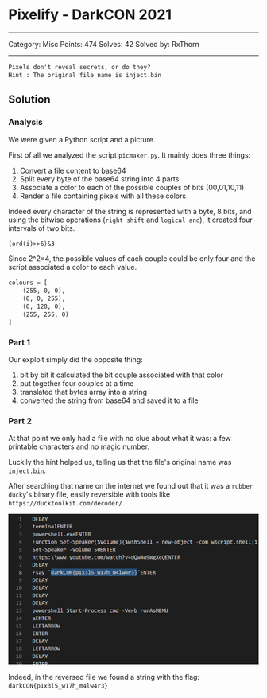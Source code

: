 # Pixelify - DarkCON 2021

---

Category: Misc
Points: 474
Solves: 42
Solved by: RxThorn

---

```
Pixels don't reveal secrets, or do they?
Hint : The original file name is inject.bin
```

## Solution

### Analysis

We were given a Python script and a picture.

First of all we analyzed the script `picmaker.py`. It mainly does three things:

1. Convert a file content to base64
2. Split every byte of the base64 string into 4 parts
3. Associate a color to each of the possible couples of bits (00,01,10,11)
4. Render a file containing pixels with all these colors

Indeed every character of the string is represented with a byte, 8 bits, and using the bitwise operations (`right shift` and `logical and`), it created four intervals of two bits.

```py3
(ord(i)>>6)&3
```

Since 2^2=4, the possible values of each couple could be only four and the script associated a color to each value.

```py3
colours = [
    (255, 0, 0),
    (0, 0, 255),
    (0, 128, 0),
    (255, 255, 0)
]
```

### Part 1

Our exploit simply did the opposite thing:

1. bit by bit it calculated the bit couple associated with that color
2. put together four couples at a time
3. translated that bytes array into a string
4. converted the string from base64 and saved it to a file

### Part 2

At that point we only had a file with no clue about what it was: a few printable characters and no magic number.

Luckily the hint helped us, telling us that the file's original name was `inject.bin`.

After searching that name on the internet we found out that it was a `rubber ducky`'s binary file, easily reversible with tools like `https://ducktoolkit.com/decoder/`.

![Flag](./pictures/flag.png)

Indeed, in the reversed file we found a string with the flag: `darkCON{p1x3l5_w17h_m4lw4r3}`
